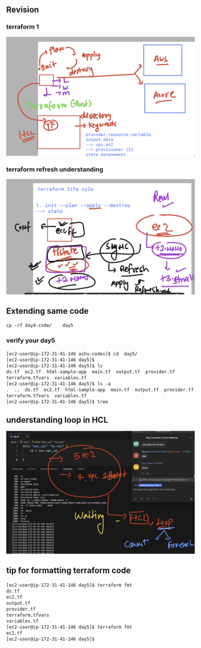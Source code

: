 ## Revision 

### terraform 1 

<img src="rev1.png">

### terraform  refresh understanding 

<img src="rev2.png">

## Extending same code 

```
cp -rf day4-code/    day5
```
### verify your day5 

```
[ec2-user@ip-172-31-41-146 ashu-codes]$ cd  day5/
[ec2-user@ip-172-31-41-146 day5]$ 
[ec2-user@ip-172-31-41-146 day5]$ ls
ds.tf  ec2.tf  html-sample-app  main.tf  output.tf  provider.tf  terraform.tfvars  variables.tf
[ec2-user@ip-172-31-41-146 day5]$ ls -a
.  ..  ds.tf  ec2.tf  html-sample-app  main.tf  output.tf  provider.tf  terraform.tfvars  variables.tf
[ec2-user@ip-172-31-41-146 day5]$ tree 

```

## understanding loop in HCL 

<img src="loop.png">

## tip for formatting terraform code 

```
[ec2-user@ip-172-31-41-146 day5]$ terraform fmt 
ds.tf
ec2.tf
output.tf
provider.tf
terraform.tfvars
variables.tf
[ec2-user@ip-172-31-41-146 day5]$ terraform fmt 
ec2.tf
[ec2-user@ip-172-31-41-146 day5]$ 

```

